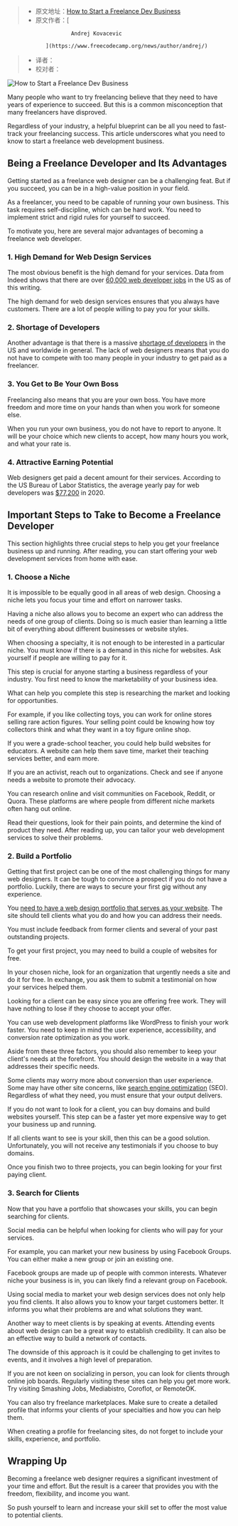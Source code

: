 > -  原文地址：[How to Start a Freelance Dev Business](https://www.freecodecamp.org/news/how-to-start-a-freelance-dev-business/)
> -  原文作者：[
                    
                        Andrej Kovacevic
                    
                ](https://www.freecodecamp.org/news/author/andrej/)
> -  译者：
> -  校对者：

![How to Start a Freelance Dev Business](https://www.freecodecamp.org/news/content/images/size/w2000/2022/02/freelance-dev-business-article-image.jpg)

Many people who want to try freelancing believe that they need to have years of experience to succeed. But this is a common misconception that many freelancers have disproved.

Regardless of your industry, a helpful blueprint can be all you need to fast-track your freelancing success. This article underscores what you need to know to start a freelance web development business.

## Being a Freelance Developer and Its Advantages

Getting started as a freelance web designer can be a challenging feat. But if you succeed, you can be in a high-value position in your field.

As a freelancer, you need to be capable of running your own business. This task requires self-discipline, which can be hard work. You need to implement strict and rigid rules for yourself to succeed.

To motivate you, here are several major advantages of becoming a freelance web developer.

### 1\. High Demand for Web Design Services

The most obvious benefit is the high demand for your services. Data from Indeed shows that there are over [60,000 web developer jobs](https://www.indeed.com/q-web-developer-l-usa-jobs.html?vjk=36fc4e40b6a03689) in the US as of this writing.

The high demand for web design services ensures that you always have customers. There are a lot of people willing to pay you for your skills.

### 2\. Shortage of Developers

Another advantage is that there is a massive [shortage of developers](https://www.daxx.com/blog/development-trends/software-developer-shortage-us) in the US and worldwide in general. The lack of web designers means that you do not have to compete with too many people in your industry to get paid as a freelancer.

### 3\. You Get to Be Your Own Boss

Freelancing also means that you are your own boss. You have more freedom and more time on your hands than when you work for someone else.

When you run your own business, you do not have to report to anyone. It will be your choice which new clients to accept, how many hours you work, and what your rate is.

### 4\. Attractive Earning Potential

Web designers get paid a decent amount for their services. According to the US Bureau of Labor Statistics, the average yearly pay for web developers was [$77,200](https://www.bls.gov/ooh/computer-and-information-technology/web-developers.htm) in 2020.

## Important Steps to Take to Become a Freelance Developer

This section highlights three crucial steps to help you get your freelance business up and running. After reading, you can start offering your web development services from home with ease.

### 1\. Choose a Niche

It is impossible to be equally good in all areas of web design. Choosing a niche lets you focus your time and effort on narrower tasks.

Having a niche also allows you to become an expert who can address the needs of one group of clients. Doing so is much easier than learning a little bit of everything about different businesses or website styles.

When choosing a specialty, it is not enough to be interested in a particular niche. You must know if there is a demand in this niche for websites. Ask yourself if people are willing to pay for it.

This step is crucial for anyone starting a business regardless of your industry. You first need to know the marketability of your business idea.

What can help you complete this step is researching the market and looking for opportunities.

For example, if you like collecting toys, you can work for online stores selling rare action figures. Your selling point could be knowing how toy collectors think and what they want in a toy figure online shop.

If you were a grade-school teacher, you could help build websites for educators. A website can help them save time, market their teaching services better, and earn more.

If you are an activist, reach out to organizations. Check and see if anyone needs a website to promote their advocacy.

You can research online and visit communities on Facebook, Reddit, or Quora. These platforms are where people from different niche markets often hang out online.

Read their questions, look for their pain points, and determine the kind of product they need. After reading up, you can tailor your web development services to solve their problems.

### 2\. Build a Portfolio

Getting that first project can be one of the most challenging things for many web designers. It can be tough to convince a prospect if you do not have a portfolio. Luckily, there are ways to secure your first gig without any experience.

You [need to have a web design portfolio that serves as your website](https://myaws.co.nz/website-design-could-be-the-difference-between-business-success-and-failure/). The site should tell clients what you do and how you can address their needs.

You must include feedback from former clients and several of your past outstanding projects.

To get your first project, you may need to build a couple of websites for free.

In your chosen niche, look for an organization that urgently needs a site and do it for free. In exchange, you ask them to submit a testimonial on how your services helped them.

Looking for a client can be easy since you are offering free work. They will have nothing to lose if they choose to accept your offer.

You can use web development platforms like WordPress to finish your work faster. You need to keep in mind the user experience, accessibility, and conversion rate optimization as you work.

Aside from these three factors, you should also remember to keep your client's needs at the forefront. You should design the website in a way that addresses their specific needs.

Some clients may worry more about conversion than user experience. Some may have other site concerns, like [search engine optimization](https://www.similarweb.com/corp/blog/marketing/seo/) (SEO). Regardless of what they need, you must ensure that your output delivers.

If you do not want to look for a client, you can buy domains and build websites yourself. This step can be a faster yet more expensive way to get your business up and running.

If all clients want to see is your skill, then this can be a good solution. Unfortunately, you will not receive any testimonials if you choose to buy domains.

Once you finish two to three projects, you can begin looking for your first paying client.

### 3\. Search for Clients

Now that you have a portfolio that showcases your skills, you can begin searching for clients.

Social media can be helpful when looking for clients who will pay for your services.

For example, you can market your new business by using Facebook Groups. You can either make a new group or join an existing one.

Facebook groups are made up of people with common interests. Whatever niche your business is in, you can likely find a relevant group on Facebook.

Using social media to market your web design services does not only help you find clients. It also allows you to know your target customers better. It informs you what their problems are and what solutions they want.

Another way to meet clients is by speaking at events. Attending events about web design can be a great way to establish credibility. It can also be an effective way to build a network of contacts.

The downside of this approach is it could be challenging to get invites to events, and it involves a high level of preparation.

If you are not keen on socializing in person, you can look for clients through online job boards. Regularly visiting these sites can help you get more work. Try visiting Smashing Jobs, Mediabistro, Coroflot, or RemoteOK.

You can also try freelance marketplaces. Make sure to create a detailed profile that informs your clients of your specialties and how you can help them.

When creating a profile for freelancing sites, do not forget to include your skills, experience, and portfolio.

## Wrapping Up

Becoming a freelance web designer requires a significant investment of your time and effort. But the result is a career that provides you with the freedom, flexibility, and income you want.

So push yourself to learn and increase your skill set to offer the most value to potential clients.